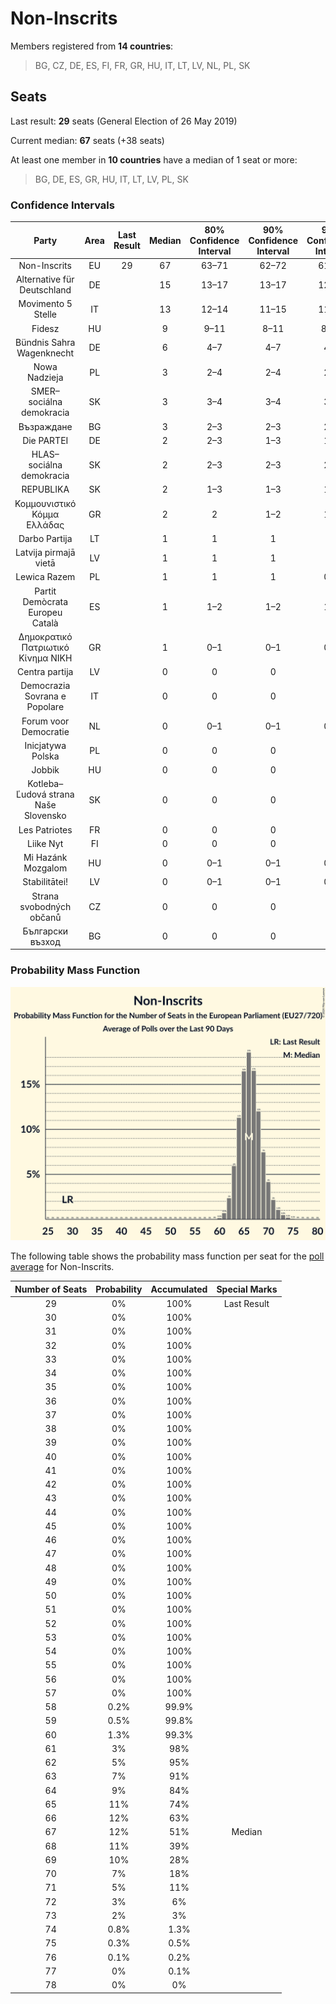 # Non-Inscrits

Members registered from **14 countries**:

> BG, CZ, DE, ES, FI, FR, GR, HU, IT, LT, LV, NL, PL, SK

## Seats

Last result: **29** seats (General Election of 26 May 2019)

Current median: **67** seats (+38 seats)

At least one member in **10 countries** have a median of 1 seat or more:

> BG, DE, ES, GR, HU, IT, LT, LV, PL, SK

### Confidence Intervals

| Party | Area | Last Result | Median | 80% Confidence Interval | 90% Confidence Interval | 95% Confidence Interval | 99% Confidence Interval |
|:-----:|:----:|:-----------:|:------:|:-----------------------:|:-----------------------:|:-----------------------:|:-----------------------:|
| Non-Inscrits | EU | 29 | 67 | 63–71 | 62–72 | 61–73 | 59–75 |
| Alternative für Deutschland | DE | | 15 | 13–17 | 13–17 | 12–18 | 11–20 |
| Movimento 5 Stelle | IT | | 13 | 12–14 | 11–15 | 11–15 | 10–17 |
| Fidesz | HU | | 9 | 9–11 | 8–11 | 8–11 | 8–11 |
| Bündnis Sahra Wagenknecht | DE | | 6 | 4–7 | 4–7 | 4–8 | 3–9 |
| Nowa Nadzieja | PL | | 3 | 2–4 | 2–4 | 2–5 | 1–5 |
| SMER–sociálna demokracia | SK | | 3 | 3–4 | 3–4 | 3–4 | 3–4 |
| Възраждане | BG | | 3 | 2–3 | 2–3 | 2–3 | 2–3 |
| Die PARTEI | DE | | 2 | 2–3 | 1–3 | 1–3 | 1–3 |
| HLAS–sociálna demokracia | SK | | 2 | 2–3 | 2–3 | 2–3 | 2–3 |
| REPUBLIKA | SK | | 2 | 1–3 | 1–3 | 1–3 | 1–3 |
| Κομμουνιστικό Κόμμα Ελλάδας | GR | | 2 | 2 | 1–2 | 1–2 | 1–3 |
| Darbo Partija | LT | | 1 | 1 | 1 | 1 | 1–2 |
| Latvija pirmajā vietā | LV | | 1 | 1 | 1 | 1 | 1 |
| Lewica Razem | PL | | 1 | 1 | 1 | 0–2 | 0–2 |
| Partit Demòcrata Europeu Català | ES | | 1 | 1–2 | 1–2 | 1–2 | 0–3 |
| Δημοκρατικό Πατριωτικό Κίνημα ΝΙΚΗ | GR | | 1 | 0–1 | 0–1 | 0–1 | 0–1 |
| Centra partija | LV | | 0 | 0 | 0 | 0 | 0 |
| Democrazia Sovrana e Popolare | IT | | 0 | 0 | 0 | 0 | 0 |
| Forum voor Democratie | NL | | 0 | 0–1 | 0–1 | 0–1 | 0–1 |
| Inicjatywa Polska | PL | | 0 | 0 | 0 | 0 | 0 |
| Jobbik | HU | | 0 | 0 | 0 | 0 | 0 |
| Kotleba–Ľudová strana Naše Slovensko | SK | | 0 | 0 | 0 | 0 | 0 |
| Les Patriotes | FR | | 0 | 0 | 0 | 0 | 0 |
| Liike Nyt | FI | | 0 | 0 | 0 | 0 | 0 |
| Mi Hazánk Mozgalom | HU | | 0 | 0–1 | 0–1 | 0–1 | 0–2 |
| Stabilitātei! | LV | | 0 | 0–1 | 0–1 | 0–1 | 0–1 |
| Strana svobodných občanů | CZ | | 0 | 0 | 0 | 0 | 0 |
| Български възход | BG | | 0 | 0 | 0 | 0 | 0 |

### Probability Mass Function

![Graph with seats probability mass function not yet produced](average-2024-06-05-seats-pmf-non-inscrits.png "Seats Probability Mass Function")

The following table shows the probability mass function per seat for the [poll average](average-2024-06-05.html) for Non-Inscrits.

| Number of Seats | Probability | Accumulated | Special Marks |
|:---------------:|:-----------:|:-----------:|:-------------:|
| 29 | 0% | 100% | Last Result |
| 30 | 0% | 100% |  |
| 31 | 0% | 100% |  |
| 32 | 0% | 100% |  |
| 33 | 0% | 100% |  |
| 34 | 0% | 100% |  |
| 35 | 0% | 100% |  |
| 36 | 0% | 100% |  |
| 37 | 0% | 100% |  |
| 38 | 0% | 100% |  |
| 39 | 0% | 100% |  |
| 40 | 0% | 100% |  |
| 41 | 0% | 100% |  |
| 42 | 0% | 100% |  |
| 43 | 0% | 100% |  |
| 44 | 0% | 100% |  |
| 45 | 0% | 100% |  |
| 46 | 0% | 100% |  |
| 47 | 0% | 100% |  |
| 48 | 0% | 100% |  |
| 49 | 0% | 100% |  |
| 50 | 0% | 100% |  |
| 51 | 0% | 100% |  |
| 52 | 0% | 100% |  |
| 53 | 0% | 100% |  |
| 54 | 0% | 100% |  |
| 55 | 0% | 100% |  |
| 56 | 0% | 100% |  |
| 57 | 0% | 100% |  |
| 58 | 0.2% | 99.9% |  |
| 59 | 0.5% | 99.8% |  |
| 60 | 1.3% | 99.3% |  |
| 61 | 3% | 98% |  |
| 62 | 5% | 95% |  |
| 63 | 7% | 91% |  |
| 64 | 9% | 84% |  |
| 65 | 11% | 74% |  |
| 66 | 12% | 63% |  |
| 67 | 12% | 51% | Median |
| 68 | 11% | 39% |  |
| 69 | 10% | 28% |  |
| 70 | 7% | 18% |  |
| 71 | 5% | 11% |  |
| 72 | 3% | 6% |  |
| 73 | 2% | 3% |  |
| 74 | 0.8% | 1.3% |  |
| 75 | 0.3% | 0.5% |  |
| 76 | 0.1% | 0.2% |  |
| 77 | 0% | 0.1% |  |
| 78 | 0% | 0% |  |


